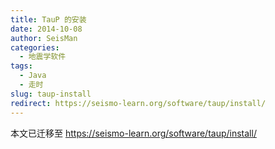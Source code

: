 ```yaml
---
title: TauP 的安装
date: 2014-10-08
author: SeisMan
categories:
  - 地震学软件
tags:
  - Java
  - 走时
slug: taup-install
redirect: https://seismo-learn.org/software/taup/install/
---
```


本文已迁移至 https://seismo-learn.org/software/taup/install/
